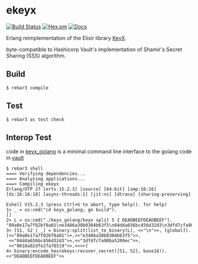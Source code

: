 # ekeyx

[![Build Status](https://github.com/sg2342/ekeyx/workflows/Common%20Test/badge.svg)](https://github.com/sg2342/ekeyx/actions?query=branch%3Amain+workflow%3A"Common+Test")
[![Hex.pm](https://img.shields.io/hexpm/v/ekeyx.svg)](https://hex.pm/packages/ekeyx)
[![Docs](https://img.shields.io/badge/hex-docs-green.svg?style=flat)](https://hexdocs.pm/ekeyx)

Erlang reimplementation of the Elixir library [KeyX](https://github.com/elcritch/keyx).

byte-compatible to Hashicorp Vault's implementation of Shamir's Secret Sharing (SSS) algorithm.

## Build

    $ rebar3 compile

## Test

    $ rebar3 as test check

## Interop Test

code in [keyx_golang](https://github.com/sg2342/ekeyx/tree/main/keyx_golang) is a minimal command line interface to the golang code in [vault](https://github.com/hashicorp/vault/)

    $ rebar3 shell
    ===> Verifying dependencies...
    ===> Analyzing applications...
    ===> Compiling ekeyx
    Erlang/OTP 27 [erts-15.2.3] [source] [64-bit] [smp:16:16] [ds:16:16:10] [async-threads:1] [jit:ns] [dtrace] [sharing-preserving]

    Eshell V15.2.3 (press Ctrl+G to abort, type help(). for help)
    1> _ = os:cmd("cd keyx_golang; go build").
    []
    2> L = os:cmd("./keyx_golang/keyx split 5 2 DEADBEEFDEADBEEF").
    "89a0e17a7f82bf8a01\ne3486a38b0304b63f5\n04dda656bc456d32d3\n3dfd7cfa90ba5209ec\n0018a82dfe27a78519\n"
    3> [S1, S2 | _] = binary:split(list_to_binary(L), <<"\n">>, [global]).
    [<<"89a0e17a7f82bf8a01">>,<<"e3486a38b0304b63f5">>,
     <<"04dda656bc456d32d3">>,<<"3dfd7cfa90ba5209ec">>,
     <<"0018a82dfe27a78519">>,<<>>]
    4> binary:encode_hex(ekeyx:recover_secret([S1, S2], base16)).
    <<"DEADBEEFDEADBEEF">>
